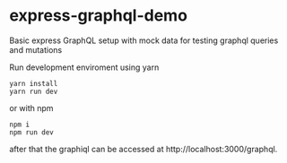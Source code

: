 # express-graphql-demo
Basic express GraphQL setup with mock data for testing graphql queries and mutations

Run development enviroment using yarn

```
yarn install
yarn run dev
```

or with npm

```
npm i
npm run dev
```

after that the graphiql can be accessed at http://localhost:3000/graphql.

